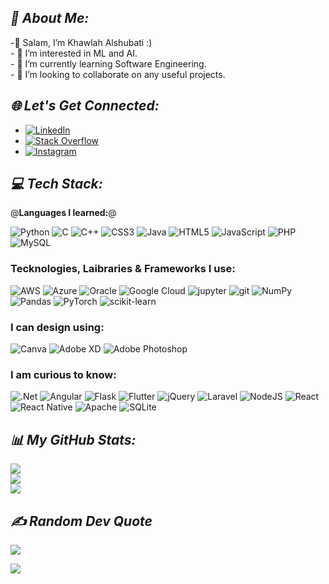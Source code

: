 ## *💫 About Me:*

-👋 Salam, I’m Khawlah Alshubati :)<br>- 👀 I’m interested in ML and AI.<br>- 🌱 I’m currently learning Software Engineering.<br>- 💞️ I’m looking to collaborate on any useful projects.


## *🌐 Let's Get Connected:*

- [![LinkedIn](https://img.shields.io/badge/LinkedIn-%230077B5.svg?logo=linkedin&logoColor=white)](https://linkedin.com/in/khawlah-alshubati-b85919181) 
- [![Stack Overflow](https://img.shields.io/badge/-Stackoverflow-FE7A16?logo=stack-overflow&logoColor=white)](https://stackoverflow.com/users/16822259/khawlah)
- [![Instagram](https://img.shields.io/badge/Instagram-%23E4405F.svg?logo=Instagram&logoColor=white)](https://instagram.com/kh0filtersphotography) 

## *💻 Tech Stack:*

 @**Languages I learned:**@

![Python](https://img.shields.io/badge/python-3670A0?style=flat&logo=python&logoColor=ffdd54)
![C](https://img.shields.io/badge/c-%2300599C.svg?style=flat&logo=c&logoColor=white) 
![C++](https://img.shields.io/badge/c++-%2300599C.svg?style=flat&logo=c%2B%2B&logoColor=white) 
![CSS3](https://img.shields.io/badge/css3-%231572B6.svg?style=flat&logo=css3&logoColor=white) 
![Java](https://img.shields.io/badge/java-%23ED8B00.svg?style=flat&logo=java&logoColor=white) 
![HTML5](https://img.shields.io/badge/html5-%23E34F26.svg?style=flat&logo=html5&logoColor=white) 
![JavaScript](https://img.shields.io/badge/javascript-%23323330.svg?style=flat&logo=javascript&logoColor=%23F7DF1E) 
![PHP](https://img.shields.io/badge/php-%23777BB4.svg?style=flat&logo=php&logoColor=white)
![MySQL](https://img.shields.io/badge/mysql-%2300f.svg?style=flat&logo=mysql&logoColor=white)


### Tecknologies, Laibraries & Frameworks I use: 

![AWS](https://img.shields.io/badge/AWS-%23FF9900.svg?style=flat&logo=amazon-aws&logoColor=white) 
![Azure](https://img.shields.io/badge/azure-%230072C6.svg?style=flat&logo=azure-devops&logoColor=white) 
![Oracle](https://img.shields.io/badge/Oracle-F80000?style=flat&logo=oracle&logoColor=white) 
![Google Cloud](https://img.shields.io/badge/Google%20Cloud-%234285F4.svg?style=flat&logo=google-cloud&logoColor=white) 
![jupyter](https://img.shields.io/badge/Jupyter-F37626.svg?&style=for-the-flat&logo=Jupyter&logoColor=white)
![git](https://img.shields.io/badge/Git-F05032?style=for-the-flat&logo=git&logoColor=white)
![NumPy](https://img.shields.io/badge/numpy-%23013243.svg?style=flat&logo=numpy&logoColor=white) 
![Pandas](https://img.shields.io/badge/pandas-%23150458.svg?style=flat&logo=pandas&logoColor=white) 
![PyTorch](https://img.shields.io/badge/PyTorch-%23EE4C2C.svg?style=flat&logo=PyTorch&logoColor=white) 
![scikit-learn](https://img.shields.io/badge/scikit--learn-%23F7931E.svg?style=flat&logo=scikit-learn&logoColor=white)


### I can design using: 
![Canva](https://img.shields.io/badge/Canva-%2300C4CC.svg?style=flat&logo=Canva&logoColor=white) 
![Adobe XD](https://img.shields.io/badge/Adobe%20XD-470137?style=flat&logo=Adobe%20XD&logoColor=#FF61F6) 
![Adobe Photoshop](https://img.shields.io/badge/adobephotoshop-%2331A8FF.svg?style=flat&logo=adobephotoshop&logoColor=white) 

### I am curious to know: 

![.Net](https://img.shields.io/badge/.NET-5C2D91?style=flat&logo=.net&logoColor=white) 
![Angular](https://img.shields.io/badge/angular-%23DD0031.svg?style=flat&logo=angular&logoColor=white) 
![Flask](https://img.shields.io/badge/flask-%23000.svg?style=flat&logo=flask&logoColor=white) 
![Flutter](https://img.shields.io/badge/Flutter-%2302569B.svg?style=flat&logo=Flutter&logoColor=white) 
![jQuery](https://img.shields.io/badge/jquery-%230769AD.svg?style=flat&logo=jquery&logoColor=white) 
![Laravel](https://img.shields.io/badge/laravel-%23FF2D20.svg?style=flat&logo=laravel&logoColor=white) 
![NodeJS](https://img.shields.io/badge/node.js-6DA55F?style=flat&logo=node.js&logoColor=white) 
![React](https://img.shields.io/badge/react-%2320232a.svg?style=flat&logo=react&logoColor=%2361DAFB) 
![React Native](https://img.shields.io/badge/react_native-%2320232a.svg?style=flat&logo=react&logoColor=%2361DAFB) 
![Apache](https://img.shields.io/badge/apache-%23D42029.svg?style=flat&logo=apache&logoColor=white) 
![SQLite](https://img.shields.io/badge/sqlite-%2307405e.svg?style=flat&logo=sqlite&logoColor=white) 


## *📊 My GitHub Stats:*

![](https://github-readme-stats.vercel.app/api?username=alshubati99&theme=material-palenight&hide_border=false&include_all_commits=true&count_private=true)<br/>
![](https://github-readme-streak-stats.herokuapp.com/?user=alshubati99&theme=material-palenight&hide_border=false)<br/>
![](https://github-readme-stats.vercel.app/api/top-langs/?username=alshubati99&theme=material-palenight&hide_border=false&include_all_commits=true&count_private=true&layout=compact)

## *✍️ Random Dev Quote*

![](https://quotes-github-readme.vercel.app/api?type=horizontal&theme=tokyonight)

[![](https://visitcount.itsvg.in/api?id=alshubati99&icon=2&color=6)](https://visitcount.itsvg.in)
